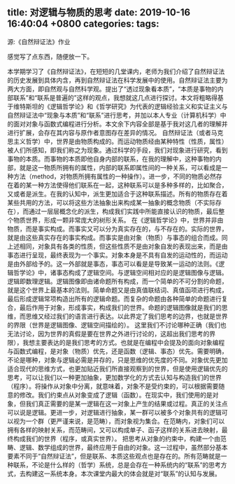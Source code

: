 title: 对逻辑与物质的思考
date: 2019-10-16 16:40:04 +0800
categories: 
tags: 
---

源:《自然辩证法》作业

感觉写了点东西，随便放一下。
<!-- more -->

本学期学习了《自然辩证法》，在短短的几堂课内，老师为我们介绍了自然辩证法的历史发展到具体内含，再到自然辩证法在科学发展中的使用。自然辩证法主要为两大方面，即自然观与自然科学观。提出了“透过现象看本质”，“本质是事物的内部联系”和“联系是普遍的”这样的观点，我想就这几点进行探讨。本文将粗略得基于维特斯坦的《逻辑哲学论》和《哲学研究》为代表的逻辑经验主义和实证主义与自然辩证法中“现象与本质”和“联系”进行思考，并加以本人专业（计算机科学）中的面对对象与函数式编程进行分析。本文余下内容全部是基于我对这几者的理解并进行扩展，会存在其内容与原作者意图存在差异的情况。
自然辩证法（或者马克思主义哲学）中，世界是由物质构成的。而运动物质经由某种特性（性质，属性）被人们所感知，即我们称之为现象。通过科学的手段，我们对现象进行研究，看到事物的本质。而事物的本质即他自身内部的联系，在我的理解中，这种事物的内部，就是这一物质所拥有的属性，内部的联系即属性间的一种关系，可以看成是一种方法（method，对物质所拥有属性的一种操作）。进一步，不同的物质必然存在着的某一种方法使得他们联系在一起，这种联系可以是多种多样的，比如聚合，又或者是派生。在我的认知中，派生更加适合于这种联系描述。所有的物质存在着某些共用的方法，可以将这些方法抽象出来构成某一抽象的概念物质（不实际存在），而通过一层层概念化的派生，构成我们实践中所能直接认识的物质，最后整个物质世界，形成一颗非常庞大的树形关系。
在《逻辑哲学论》中，世界并非由物质，而是事实构成。而事实又可以分为真实存在的，与不存在的。实际的世界，就是由这些真实存在的事实构成。而事实是由对象（物质）与事态的组合而成。同上述相同，对象具有各类的性质，但这些性质不是由对象自发的表现出来，而是由事态进行呈现，最终表现为一个事实。对象本身是不具有自发的运动性的，而运动是由外部给予的。这一外部就是事态，事态可以看是是导致某一运动的法则。《逻辑哲学论》中，诸事态构成了逻辑空间。与逻辑空间相对应的是逻辑图像与逻辑。逻辑即数理逻辑。逻辑图像即由诸命题所有构成，而一个简单的不可分割的命题，就是这个世界上最基本的法则。简单命题又是由真值联结词、真值函项进行构成，最后形成逻辑常项构造出所有的逻辑命题。而复杂的命题由各种简单的命题进行复合，最后作用于对象，形成事实，构成我们的世界。命题的逻辑图像就是我们的思维，而思维又经过我们的语言进行表达。以此界定了我们思考的边界，也就是世界的界限（世界是逻辑图像、逻辑空间描绘的）。
这里我们不讨论哪种正确（我们也无法讨论，因为世界的真假是要在世界之外进行讨论的，这超出我们思考的界限），我想主要表达的是我们思考的方式。也就是在编程中会提及的面向对象编程与函数式编程，是对象（物质）优先，还是函数（逻辑、事态）优先。需要明确，不论是哪种，对象与逻辑必需是并存的，只是思维的优先度的不同。对象优先更加适合现代的思维方式，也更加贴近我们所直接观察到的世界，但是使用逻辑优先的思考，可以让我们以一种更加抽象，更加数学化的方式去认知与构造我们的世界（程序）。将操作从对象中分离，就意味着，对象不是受约束的，可以根据需要随意的修改。我们约束点从对象变成了逻辑（函数）。在现实中，我们使用的是对象，但我们真正需要的是某一逻辑在这一对象上产生的结果或过程。真正的关注点可以说是逻辑。更进一步，对逻辑进行抽象，某一群可以被多个对象共有的逻辑可以视为一个群（更严谨来说，是范畴），而对象视为集合。在范畴内，对象们可以拥有各样的映射关系，而范畴间，又可以构成单子、函子这样的关系进去映射，最终构成我们的世界（程序，或真实世界）。
把思考从对象的约束中，构建一个由范畴、逻辑、数学组成的世界，最终应用于自由的对象。这一过程中，虽然部分基本要素不同于“自然辩证法”，但是联系、本质这些观点也是存在的。所有范畴就是一种联系，不论是什么样的（哲学）系统，总是会存在一种系统内的“联系”的思考方式，去构建这一系统本身。本次课堂内最大的体会就是对“联系”的认知与发展。

